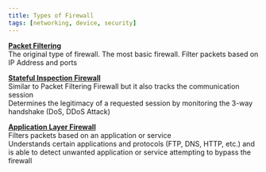 ```yaml
---
title: Types of Firewall
tags: [networking, device, security]
---
```


**<u>Packet Filtering</u>**  
The original type of firewall. The most basic firewall. Filter packets based on IP Address and ports

**<u>Stateful Inspection Firewall</u>**  
Similar to Packet Filtering Firewall but it also tracks the communication session  
Determines the legitimacy of a requested session by monitoring the 3-way handshake (DoS, DDoS Attack)

**<u>Application Layer Firewall</u>**  
Filters packets based on an application or service  
Understands certain applications and protocols (FTP, DNS, HTTP, etc.) and is able to detect unwanted application or service attempting to bypass the firewall